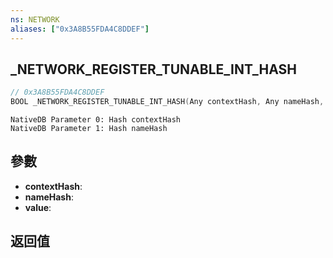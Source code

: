```yaml
---
ns: NETWORK
aliases: ["0x3A8B55FDA4C8DDEF"]
---
```

## _NETWORK_REGISTER_TUNABLE_INT_HASH

```c
// 0x3A8B55FDA4C8DDEF
BOOL _NETWORK_REGISTER_TUNABLE_INT_HASH(Any contextHash, Any nameHash, int* value);
```

```
NativeDB Parameter 0: Hash contextHash
NativeDB Parameter 1: Hash nameHash
```

## 參數
* **contextHash**: 
* **nameHash**: 
* **value**: 

## 返回值
